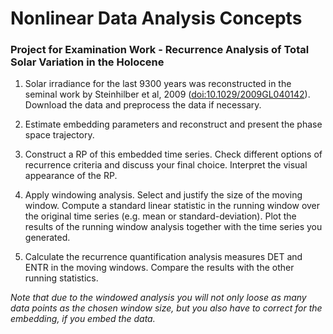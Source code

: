 # Nonlinear Data Analysis Concepts
### Project for Examination Work - Recurrence Analysis of Total Solar Variation in the Holocene

1. Solar irradiance for the last 9300 years was reconstructed in the seminal work by Steinhilber et al, 2009 ([doi:10.1029/2009GL040142](http://doi.org/10.1029/2009GL040142)). Download the data and preprocess the data if necessary.

2. Estimate embedding parameters and reconstruct and present the phase space trajectory.

3. Construct a RP of this embedded time series. Check different options of recurrence criteria and discuss your final choice. Interpret the visual appearance of the RP.

4. Apply windowing analysis. Select and justify the size of the moving window. Compute a standard linear statistic in the running window over the original time series (e.g. mean or standard-deviation). Plot the results of the running window analysis together with the time series you generated.

5. Calculate the recurrence quantification analysis measures DET and ENTR in the moving windows. Compare the results with the other running statistics.

*Note that due to the windowed analysis you will not only loose as many data points as the chosen window size, but you also have to correct for the embedding, if you embed the data.*
